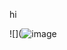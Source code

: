 hi

![](![image](https://github.com/user-attachments/assets/1bb3f461-44fc-442c-88cc-fa0641276186)


